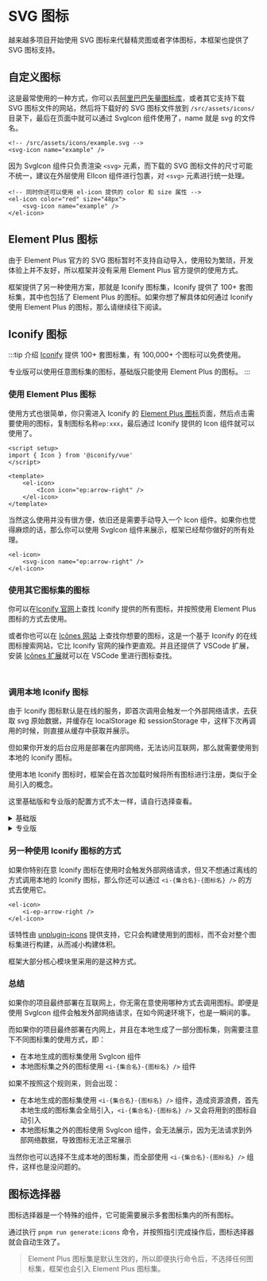 # SVG 图标

越来越多项目开始使用 SVG 图标来代替精灵图或者字体图标，本框架也提供了 SVG 图标支持。

## 自定义图标

这是最常使用的一种方式，你可以去[阿里巴巴矢量图标库](https://www.iconfont.cn/)，或者其它支持下载 SVG 图标文件的网站，然后将下载好的 SVG 图标文件放到 `/src/assets/icons/` 目录下，最后在页面中就可以通过 SvgIcon 组件使用了，name 就是 svg 的文件名。

```vue:no-line-numbers
<!-- /src/assets/icons/example.svg -->
<svg-icon name="example" />
```

因为 SvgIcon 组件只负责渲染 `<svg>` 元素，而下载的 SVG 图标文件的尺寸可能不统一，建议在外层使用 ElIcon 组件进行包裹，对 `<svg>` 元素进行统一处理。

```vue:no-line-numbers
<!-- 同时你还可以使用 el-icon 提供的 color 和 size 属性 -->
<el-icon color="red" size="48px">
    <svg-icon name="example" />
</el-icon>
```

## Element Plus 图标

由于 Element Plus 官方的 SVG 图标暂时不支持自动导入，使用较为繁琐，开发体验上并不友好，所以框架并没有采用 Element Plus 官方提供的使用方式。

框架提供了另一种使用方案，那就是 Iconify 图标集，Iconify 提供了 100+ 套图标集，其中也包括了 Element Plus 的图标。如果你想了解具体如何通过 Iconify 使用 Element Plus 的图标，那么请继续往下阅读。

## Iconify 图标

:::tip 介绍
[Iconify](https://github.com/iconify/iconify) 提供 100+ 套图标集，有 100,000+ 个图标可以免费使用。

专业版可以使用任意图标集的图标，基础版只能使用 Element Plus 的图标。
:::

### 使用 Element Plus 图标

使用方式也很简单，你只需进入 Iconify 的 [Element Plus 图标](https://icon-sets.iconify.design/ep/)页面，然后点击需要使用的图标，复制图标名称`ep:xxx`，最后通过 Iconify 提供的 Icon 组件就可以使用了。

```vue:no-line-numbers
<script setup>
import { Icon } from '@iconify/vue'
</script>

<template>
    <el-icon>
        <Icon icon="ep:arrow-right" />
    </el-icon>
</template>
```

当然这么使用并没有很方便，依旧还是需要手动导入一个 Icon 组件。如果你也觉得麻烦的话，那么你可以使用 SvgIcon 组件来展示，框架已经帮你做好的所有处理。

```vue:no-line-numbers
<el-icon>
    <svg-icon name="ep:arrow-right" />
</el-icon>
```

### 使用其它图标集的图标 <Badge type="tip" text="专业版" vertical="top" />

你可以在[Iconify 官网](https://icon-sets.iconify.design/)上查找 Iconify 提供的所有图标，并按照使用 Element Plus 图标的方式去使用。

或者你也可以在 [Icônes 网站](https://icones.js.org/) 上查找你想要的图标，这是一个基于 Iconify 的在线图标搜索网站，它比 Iconify 官网的操作更直观。并且还提供了 VSCode 扩展，安装 [Icônes 扩展](https://marketplace.visualstudio.com/items?itemName=afzalsayed96.icones)就可以在 VSCode 里进行图标查找。

<p><img :src="$withBase('/icones1.png')" /></p>

<p><img :src="$withBase('/icones2.png')" /></p>

### 调用本地 Iconify 图标

由于 Iconify 图标默认是在线的服务，即首次调用会触发一个外部网络请求，去获取 svg 原始数据，并缓存在 localStorage 和 sessionStorage 中，这样下次再调用的时候，则直接从缓存中获取并展示。

但如果你开发的后台应用是部署在内部网络，无法访问互联网，那么就需要使用到本地的 Iconify 图标。

使用本地 Iconify 图标时，框架会在首次加载时候将所有图标进行注册，类似于全局引入的概念。

这里基础版和专业版的配置方式不太一样，请自行选择查看。

<details><summary>基础版</summary>

在应用配置里修改 Iconify 图标的使用方式改为离线使用。

```js:no-line-numbers
app: {
    iconifyOfflineUse: true
}
```

</details>

<details><summary>专业版</summary>

在框架中执行 `pnpm run generate:icons` 命令后，按照指引选择你需要用到的图标集，并选择使用方式为离线。

这样再在框架中使用这些图标，就不会触发外部网络请求了。如果使用选择之外的图标，依旧还是会触发外部网络请求。

</details>

### 另一种使用 Iconify 图标的方式 <Badge type="tip" text="专业版" vertical="top" />

如果你特别在意 Iconify 图标在使用时会触发外部网络请求，但又不想通过离线的方式调用本地的 Iconify 图标，那么你还可以通过 `<i-{集合名}-{图标名} />` 的方式去使用它。

```vue:no-line-numbers
<el-icon>
    <i-ep-arrow-right />
</el-icon>
```

该特性由 [unplugin-icons](https://github.com/antfu/unplugin-icons) 提供支持，它只会构建使用到的图标，而不会对整个图标集进行构建，从而减小构建体积。

框架大部分核心模块里采用的是这种方式。

### 总结

如果你的项目最终部署在互联网上，你无需在意使用哪种方式去调用图标。即便是使用 SvgIcon 组件会触发外部网络请求，在如今网速环境下，也是一瞬间的事。

而如果你的项目最终部署在内网上，并且在本地生成了一部分图标集，则需要注意下不同图标集的使用方式，即：

- 在本地生成的图标集使用 SvgIcon 组件
- 本地图标集之外的图标使用 `<i-{集合名}-{图标名} />` 组件

如果不按照这个规则来，则会出现：

- 在本地生成的图标集使用 `<i-{集合名}-{图标名} />` 组件，造成资源浪费，首先本地生成的图标集会全局引入，`<i-{集合名}-{图标名} />` 又会将用到的图标自动引入
- 本地图标集之外的图标使用 SvgIcon 组件，会无法展示，因为无法请求到外部网络数据，导致图标无法正常展示

当然你也可以选择不生成本地的图标集，而全部使用 `<i-{集合名}-{图标名} />` 组件，这样也是没问题的。

## 图标选择器 <Badge type="tip" text="专业版" vertical="top" />

图标选择器是一个特殊的组件，它可能需要展示多套图标集内的所有图标。

通过执行 `pnpm run generate:icons` 命令，并按照指引完成操作后，图标选择器就会自动生效了。

> Element Plus 图标集是默认生效的，所以即便执行命令后，不选择任何图标集，框架也会引入 Element Plus 图标集。